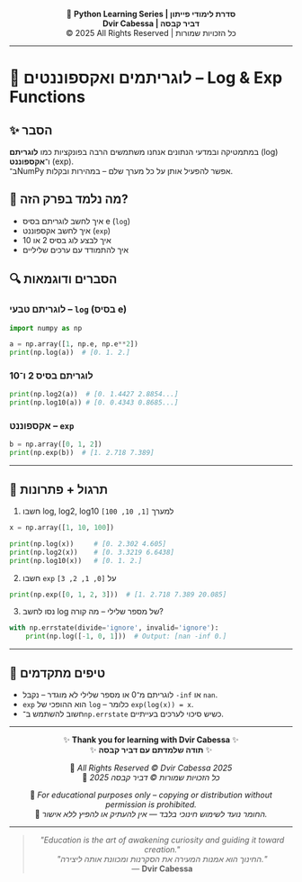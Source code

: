 <!-- DC_HEADER_START -->
<div align="center">

🐍 **Python Learning Series | סדרת לימודי פייתון**  
**Dvir Cabessa | דביר קבסה**  
© 2025 All Rights Reserved | כל הזכויות שמורות

</div>

---
<!-- DC_HEADER_END -->

# 📘 לוגריתמים ואקספוננטים – Log & Exp Functions

## ✨ הסבר

במתמטיקה ובמדעי הנתונים אנחנו משתמשים הרבה בפונקציות כמו **לוגריתם** (log) ו־**אקספוננט** (exp).  
ב־NumPy אפשר להפעיל אותן על כל מערך שלם – במהירות ובקלות.

## 🧠 מה נלמד בפרק הזה?
- איך לחשב לוגריתם בסיס e (`log`)
- איך לחשב אקספוננט (`exp`)
- איך לבצע לוג בסיס 2 או 10
- איך להתמודד עם ערכים שליליים

## 🔍 הסברים ודוגמאות

### לוגריתם טבעי – `log` (בסיס e)
```python
import numpy as np

a = np.array([1, np.e, np.e**2])
print(np.log(a))  # [0. 1. 2.]
```

### לוגריתם בסיס 2 ו־10
```python
print(np.log2(a))  # [0. 1.4427 2.8854...]
print(np.log10(a)) # [0. 0.4343 0.8685...]
```

### אקספוננט – `exp`
```python
b = np.array([0, 1, 2])
print(np.exp(b))  # [1. 2.718 7.389]
```

---

## 🧪 תרגול + פתרונות

1. חשבו log, log2, log10 למערך `[1, 10, 100]`
```python
x = np.array([1, 10, 100])

print(np.log(x))     # [0. 2.302 4.605]
print(np.log2(x))    # [0. 3.3219 6.6438]
print(np.log10(x))   # [0. 1. 2.]
```

2. חשבו `exp` על `[0, 1, 2, 3]`
```python
print(np.exp([0, 1, 2, 3]))  # [1. 2.718 7.389 20.085]
```

3. נסו לחשב log של מספר שלילי – מה קורה?
```python
with np.errstate(divide='ignore', invalid='ignore'):
    print(np.log([-1, 0, 1]))  # Output: [nan -inf 0.]
```

---

## 💬 טיפים מתקדמים

* לוגריתם מ־0 או מספר שלילי לא מוגדר – נקבל `-inf` או `nan`.
* `exp` הוא ההופכי של `log` – כלומר `exp(log(x)) = x`.
* חשוב להשתמש ב־`np.errstate` כשיש סיכוי לערכים בעייתיים.

<!-- DC_FOOTER_START -->
---

<div align="center">

✨ **Thank you for learning with Dvir Cabessa** ✨  
✨ **תודה שלמדתם עם דביר קבסה** ✨  

📘 *All Rights Reserved © Dvir Cabessa 2025*  
📘 *כל הזכויות שמורות © דביר קבסה 2025*  

🔗 *For educational purposes only – copying or distribution without permission is prohibited.*  
🔗 *החומר נועד לשימוש חינוכי בלבד — אין להעתיק או להפיץ ללא אישור.*

---

> _"Education is the art of awakening curiosity and guiding it toward creation."_  
> _"החינוך הוא אמנות המעירה את הסקרנות ומכוונת אותה ליצירה."_  
> — **Dvir Cabessa**

</div>
<!-- DC_FOOTER_END -->

